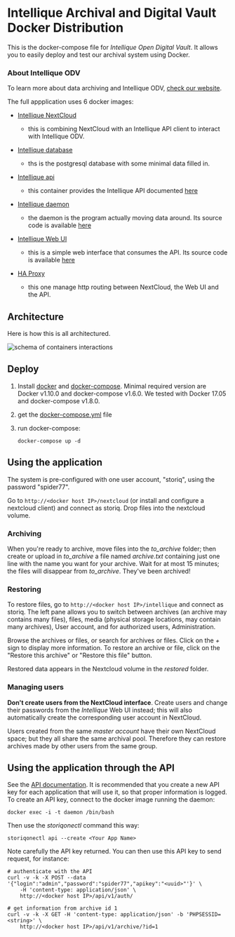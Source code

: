 # Intellique Archival and Digital Vault Docker Distribution

This is the docker-compose file for *Intellique Open Digital Vault*.
It allows you to easily deploy and test our archival system using Docker.

### About Intellique ODV
To learn more about data archiving and Intellique ODV, [check our website](http://intellique.org).

The full appplication uses 6 docker images:

 * [Intellique NextCloud](https://hub.docker.com/r/intellique/nextcloud/)
   * this is combining NextCloud with an Intellique API client to interact with Intellique ODV.

 * [Intellique database](https://hub.docker.com/r/intellique/database/)
   * ths is the postgresql database with some minimal data filled in.

 * [Intellique api](https://hub.docker.com/r/intellique/api/)
   * this container provides the Intellique API documented [here](https://github.com/Intellique/api)

 * [Intellique daemon](https://hub.docker.com/r/intellique/daemon/)
   * the daemon is the program actually moving data around. Its source code is available [here](https://github.com/Intellique/daemon) 

 * [Intellique Web UI](https://hub.docker.com/r/intellique/webui/)
   * this is a simple web interface that consumes the API. Its source code is available [here](https://github.com/Intellique/webui) 

 * [HA Proxy](https://hub.docker.com/r/intellique/haproxy/)
   * this one manage http routing between NextCloud, the Web UI and the API.

## Architecture
   
Here is how this is all architectured.

![schema of containers interactions](https://wazoox.github.io/DOCK001.png)

## Deploy

1. Install [docker](https://docs.docker.com/engine/installation/) and [docker-compose](https://docs.docker.com/compose/install/). Minimal required version are Docker v1.10.0 and docker-compose v1.6.0. We tested with Docker 17.05 and docker-compose v1.8.0.
2. get the [docker-compose.yml](https://raw.githubusercontent.com/Intellique/intellique-docker/master/docker-compose.yml) file
3. run docker-compose:

    `docker-compose up -d`

## Using the application

The system is pre-configured with one user account, "storiq", using the password "spider77".

Go to `http://<docker host IP>/nextcloud` (or install and configure a nextcloud client) and connect as storiq.
Drop files into the nextcloud volume.

### Archiving

When you're ready to archive, move files into the *to_archive* folder; then create or upload in *to_archive* a file named *archive.txt* containing just one line with the name you want for your archive.
Wait for at most 15 minutes; the files will disappear from *to_archive*. They've been archived!

### Restoring

To restore files, go to `http://<docker host IP>/intellique` and connect as storiq.
The left pane allows you to switch between archives (an archive may contains many files), files, media (physical storage locations, may contain many archives), User account, and for authorized users, Administration.

Browse the archives or files, or search for archives or files. Click on the *+* sign to display more information. To restore an archive or file, click on the "Restore this archive" or "Restore this file" button.

Restored data appears in the Nextcloud volume in the *restored* folder. 

### Managing users

**Don't create users from the NextCloud interface**. Create users and change their passwords from the *Intellique* Web UI instead; this will also automatically create the corresponding user account in NextCloud.

Users created from the same *master account* have their own NextCloud space; but they all share the same archival pool. Therefore they can restore archives made by other users from the same group.

## Using the application through the API

See the [API documentation](https://github.com/Intellique/api). It is recommended that you create a new API key for each application that will use it, so that proper information is logged.
To create an API key, connect to the docker image running the daemon:

    docker exec -i -t daemon /bin/bash
	
Then use the *storiqonectl* command this way:

    storiqonectl api --create <Your App Name>
	
Note carefully the API key returned. You can then use this API key to send request, for instance:

    # authenticate with the API
	curl -v -k -X POST --data '{"login":"admin","password":"spider77","apikey":"<uuid>"'}' \
		-H 'content-type: application/json' \
		http://<docker host IP>/api/v1/auth/
		
	# get information from archive id 1
	curl -v -k -X GET -H 'content-type: application/json' -b 'PHPSESSID=<string>' \
		http://<docker host IP>/api/v1/archive/?id=1
